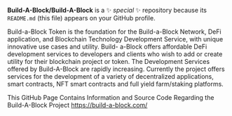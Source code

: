 
**Build-A-Block/Build-A-Block** is a ✨ _special_ ✨ repository because its `README.md` (this file) appears on your GitHub profile.

Build-a-Block Token is the foundation for the Build-a-Block Network, DeFi application, and Blockchain Technology Development Service, with unique innovative use cases and utility. 
Build- a-Block offers affordable DeFi development services to developers and clients who wish to add or create utility for their blockchain project or token.
The Development Services offered by Build-A-Block are rapidly increasing. 
Currently the project offers services for the development of a variety of decentralized applications, smart contracts, NFT smart contracts and full yield farm/staking platforms. 

This GitHub Page Contains Information and Source Code Regarding the Build-A-Block Project
https://build-a-block.com/
